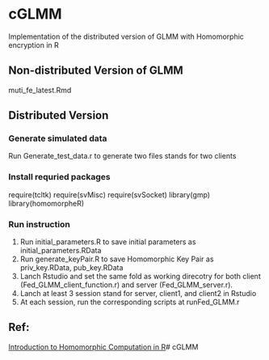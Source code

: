 # cGLMM

Implementation of the distributed version of GLMM with Homomorphic encryption in R

## Non-distributed Version of GLMM
muti_fe_latest.Rmd

## Distributed Version
### Generate simulated data
Run Generate_test_data.r to generate two files stands for two clients
### Install requried packages
require(tcltk)
require(svMisc)
require(svSocket)
library(gmp)
library(homomorpheR)
### Run instruction
1. Run initial_parameters.R to save initial parameters as initial_parameters.RData
2. Run generate_keyPair.R to save Homomorphic Key Pair as priv_key.RData, pub_key.RData
3. Lanch Rstudio and set the same fold as working direcotry for both client (Fed_GLMM_client_function.r) and server (Fed_GLMM_server.r).
4. Lanch at least 3 session stand for server, client1, and client2 in Rstudio
5. At each session, run the corresponding scripts at runFed_GLMM.r

## Ref:
[Introduction to Homomorphic Computation in R](
http://cran.r-project.org.icopy.site/web/packages/homomorpheR/vignettes/introduction.html)# cGLMM
